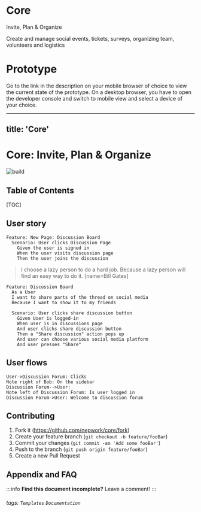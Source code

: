 # Core
Invite, Plan &amp; Organize

Create and manage social events, tickets, surveys, organizing team, volunteers and logistics

# Prototype 

Go to the link in the description on your mobile browser of choice to view the current state of the prototype. 
On a desktop browser, you have to open the developer console and switch to mobile view and select a device of your choice. 

---
title: 'Core'
---

Core: Invite, Plan &amp; Organize
===
![build](https://img.shields.io/appveyor/ci/:user/:repo.svg)


## Table of Contents

[TOC]

User story
---

```gherkin=
Feature: New Page: Discussion Board
  Scenario: User clicks Discussion Page
    Given the user is signed in
    When the user visits discussion page
    Then the user joins the discussion

```
> I choose a lazy person to do a hard job. Because a lazy person will find an easy way to do it. [name=Bill Gates]


```gherkin=
Feature: Discussion Board
  As a User
  I want to share parts of the thread on social media
  Because I want to show it to my friends

  Scenario: User clicks share discussion button
    Given User is logged-in
    When user is in discussions page
    And user clicks share discussion button
    Then a "Share discussion" action pops up
    And user can choose various social media platform
    And user presses "Share"
```


User flows
---
```sequence
User->Discussion Forum: Clicks
Note right of Bob: On the sidebar
Discussion Forum-->User: 
Note left of Discussion Forum: Is user logged in 
Discussion Forum->User: Welcome to discussion forum 
```

## Contributing

1. Fork it (<https://github.com/nepwork/core/fork>)
2. Create your feature branch (`git checkout -b feature/fooBar`)
3. Commit your changes (`git commit -am 'Add some fooBar'`)
4. Push to the branch (`git push origin feature/fooBar`)
5. Create a new Pull Request


## Appendix and FAQ

:::info
**Find this document incomplete?** Leave a comment!
:::

###### tags: `Templates` `Documentation`

